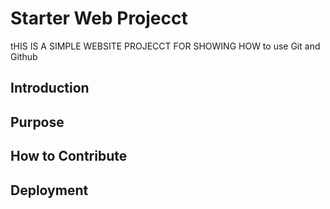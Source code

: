 # Starter Web Projecct

tHIS IS A SIMPLE WEBSITE PROJECCT FOR SHOWING HOW to use Git and Github

## Introduction

## Purpose

## How to Contribute

## Deployment
